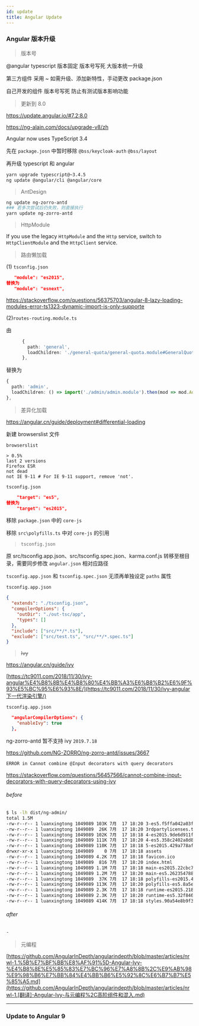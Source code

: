 ```yaml
---
id: update
title: Angular Update
---
```


### Angular 版本升级

> 版本号

@angular typescript 版本固定 版本号写死 大版本统一升级

第三方组件 采用 ~ 如需升级、添加新特性，手动更改 package.json

自己开发的组件 版本号写死 防止有测试版本影响功能

> 更新到 8.0

https://update.angular.io/#7.2:8.0

https://ng-alain.com/docs/upgrade-v8/zh

Angular now uses TypeScript 3.4

先在 `package.josn` 中暂时移除 `@bss/keycloak-auth` `@bss/layout`

再升级 typescript 和 angular

```bash
yarn upgrade typescript@~3.4.5
ng update @angular/cli @angular/core
```

> AntDesign

```bash
ng update ng-zorro-antd
### 若多次尝试后仍失败，则直接执行
yarn update ng-zorro-antd
```

> HttpModule

If you use the legacy `HttpModule` and the `Http` service, switch to `HttpClientModule` and the `HttpClient` service.

> 路由懒加载

(1) `tsconfig.json`

```json
   "module": "es2015",
替换为
   "module": "esnext",
```

https://stackoverflow.com/questions/56375703/angular-8-lazy-loading-modules-error-ts1323-dynamic-import-is-only-supporte

(2)`routes-routing.module.ts`

由

```ts
      {
        path: 'general',
        loadChildren: './general-quota/general-quota.module#GeneralQuotaModule',
      },
```

替换为

```ts
{
  path: 'admin',
  loadChildren: () => import('./admin/admin.module').then(mod => mod.AdminModule),
},
```

> 差异化加载

https://angular.cn/guide/deployment#differential-loading

新建 browserslist 文件

`browserslist`

```
> 0.5%
last 2 versions
Firefox ESR
not dead
not IE 9-11 # For IE 9-11 support, remove 'not'.
```

`tsconfig.json`

```json
    "target": "es5",
替换为
    "target": "es2015",
```

移除 `package.json` 中的 `core-js`

移除 `src\polyfills.ts` 中对 `core-js` 的引用

> `tsconfig.json`

原 src/tsconfig.app.json、src/tsconfig.spec.json、karma.conf.js 转移至根目录，需要同步修改 `angular.json` 相对应路径

`tsconfig.app.json` 和 `tsconfig.spec.json` 无须再单独设定 `paths` 属性

`tsconfig.app.json`

```json
{
  "extends": "./tsconfig.json",
  "compilerOptions": {
    "outDir": "./out-tsc/app",
    "types": []
  },
  "include": ["src/**/*.ts"],
  "exclude": ["src/test.ts", "src/**/*.spec.ts"]
}
```

> ~~Ivy~~

https://angular.cn/guide/ivy

[https://tc9011.com/2018/11/30/ivy-angular%E4%B8%8B%E4%B8%80%E4%BB%A3%E6%B8%B2%E6%9F%93%E5%BC%95%E6%93%8E/](https://tc9011.com/2018/11/30/ivy-angular下一代渲染引擎/)

`tsconfig.app.json`

```json
  "angularCompilerOptions": {
    "enableIvy": true
  },
```

ng-zorro-antd 暂不支持 ivy `2019.7.18`

https://github.com/NG-ZORRO/ng-zorro-antd/issues/3667

```bash
ERROR in Cannot combine @Input decorators with query decorators
```

https://stackoverflow.com/questions/56457566/cannot-combine-input-decorators-with-query-decorators-using-ivy

###### before

```bash
$ ls -lh dist/ng-admin/
total 1.5M
-rw-r--r-- 1 luanxingtong 1049089 103K 7月  17 18:20 3-es5.f5ffa042a03f73da649e.js
-rw-r--r-- 1 luanxingtong 1049089  26K 7月  17 18:20 3rdpartylicenses.txt
-rw-r--r-- 1 luanxingtong 1049089 102K 7月  17 18:18 4-es2015.9de6d911fbf9dd41b0d7.js
-rw-r--r-- 1 luanxingtong 1049089 111K 7月  17 18:20 4-es5.358c2402a8d83d9a63ad.js
-rw-r--r-- 1 luanxingtong 1049089 110K 7月  17 18:18 5-es2015.429a778af1180bc17ae5.js
drwxr-xr-x 1 luanxingtong 1049089    0 7月  17 18:18 assets
-rw-r--r-- 1 luanxingtong 1049089 4.2K 7月  17 18:18 favicon.ico
-rw-r--r-- 1 luanxingtong 1049089  816 7月  17 18:20 index.html
-rw-r--r-- 1 luanxingtong 1049089 1.1M 7月  17 18:18 main-es2015.22cbc73e30c8958a4388.js
-rw-r--r-- 1 luanxingtong 1049089 1.2M 7月  17 18:20 main-es5.2623547881b677385254.js
-rw-r--r-- 1 luanxingtong 1049089  37K 7月  17 18:18 polyfills-es2015.41107f92564c13835b7f.js
-rw-r--r-- 1 luanxingtong 1049089 113K 7月  17 18:20 polyfills-es5.8a5e301684c48940b412.js
-rw-r--r-- 1 luanxingtong 1049089 2.3K 7月  17 18:18 runtime-es2015.2184947d7e0de912c4b6.js
-rw-r--r-- 1 luanxingtong 1049089 2.3K 7月  17 18:20 runtime-es5.32f8465ceff8d22a2bdc.js
-rw-r--r-- 1 luanxingtong 1049089 414K 7月  17 18:18 styles.90a54e8b9f3d5563f19c.css
```

###### after

```bash
-
```

> 元编程

[https://github.com/AngularInDepth/angularindepth/blob/master/articles/nrwl-1.%5B%E7%BF%BB%E8%AF%91%5D-Angular-Ivy-%E4%B8%8E%E5%85%83%E7%BC%96%E7%A8%8B%2C%E9%AB%98%E9%98%B6%E7%BB%84%E4%BB%B6%E5%92%8C%E6%B7%B7%E5%85%A5.md](https://github.com/AngularInDepth/angularindepth/blob/master/articles/nrwl-1.[翻译]-Angular-Ivy-与元编程%2C高阶组件和混入.md)

---

### Update to Angular 9
